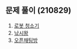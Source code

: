 ## 문제 풀이 (210829)
1. [로봇 청소기](https://ht.oopy.io/5d259f29-0042-4d2c-aad8-7fcd482c3a74)
2. [낚시왕](https://ht.oopy.io/b35e30bd-14ea-4c2f-8e01-cf4049be22dc)
3. [오픈채팅방](https://ht.oopy.io/21799dfc-5ac0-4e49-9624-b5758b49c350)